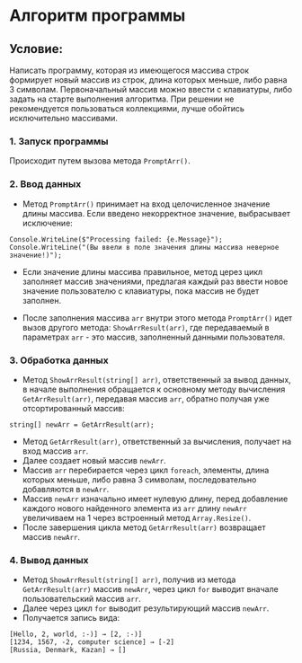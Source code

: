 # Алгоритм программы

## Условие:
Написать программу, которая из имеющегося массива строк формирует новый массив из строк, длина которых меньше, либо равна 3 символам. Первоначальный массив можно ввести с клавиатуры, либо задать на старте выполнения алгоритма. При решении не рекомендуется пользоваться коллекциями, лучше обойтись исключительно массивами.
### 1. Запуск программы
Происходит путем вызова метода `PromptArr()`.

### 2. Ввод данных
* Метод `PromptArr()` принимает на вход целочисленное значение длины массива. Если введено некорректное значение, выбрасывает исключение:

```
Console.WriteLine($"Processing failed: {e.Message}");
Console.WriteLine("(Вы ввели в поле значения длины массива неверное значение!)");
```

* Если значение длины массива правильное, метод церез цикл заполняет массив значениями, предлагая каждый раз ввести новое значение пользователю с клавиатуры, пока массив не будет заполнен.

* После заполнения массива `arr` внутри этого метода `PromptArr()` идет вызов другого метода: `ShowArrResult(arr)`, где передаваемый в параметрах `arr` - это массив, заполненный данными пользователя.

### 3. Обработка данных
* Метод `ShowArrResult(string[] arr)`, ответственный за вывод данных, в начале выполнения обращается к основному методу вычисления `GetArrResult(arr)`, передавая массив `arr`, обратно получая уже отсортированный массив: 

```
string[] newArr = GetArrResult(arr);
```

* Метод `GetArrResult(arr)`, ответственный за вычисления, получает на вход массив `arr`. 
* Далее создает новый массив `newArr`.
* Массив `arr` перебирается через цикл `foreach`, элементы, длина которых меньше, либо равна 3 символам, последовательно добавляются в `newArr`.
* Массив `newArr` изначально имеет нулевую длину, перед добавление каждого нового найденного элемента из `arr` длину `newArr` увеличиваем на 1 через встроенный метод `Array.Resize()`.
* После завершения цикла метод `GetArrResult(arr)` возвращает массив `newArr`.

### 4. Вывод данных
* Метод `ShowArrResult(string[] arr)`, получив из метода `GetArrResult(arr)` массив `newArr`, через цикл `for` выводит вначале пользовательский массив `arr`.
* Далее через цикл `for` выводит результирующий массив `newArr`.
* Получается запись вида:
```
[Hello, 2, world, :-)] → [2, :-)]
[1234, 1567, -2, computer science] → [-2]
[Russia, Denmark, Kazan] → []
```